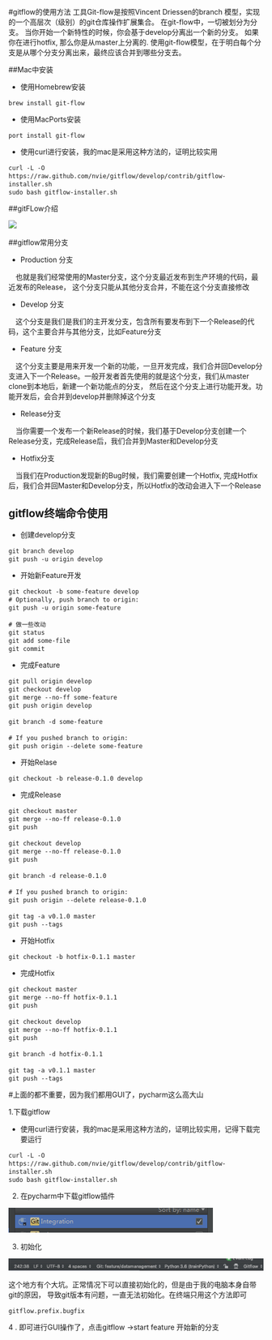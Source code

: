 #gitflow的使用方法
工具Git-flow是按照Vincent Driessen的branch 模型，实现的一个高层次（级别）的git仓库操作扩展集合。 
在git-flow中，一切被划分为分支。 当你开始一个新特性的时候，你会基于develop分离出一个新的分支。 如果你在进行hotfix, 那么你是从master上分离的. 
使用git-flow模型，在于明白每个分支是从哪个分支分离出来，最终应该合并到哪些分支去。

##Mac中安装

* 使用Homebrew安装 
```
brew install git-flow
```

* 使用MacPorts安装 
```
port install git-flow
```

* 使用curl进行安装，我的mac是采用这种方法的，证明比较实用
```
curl -L -O https://raw.github.com/nvie/gitflow/develop/contrib/gitflow-installer.sh
sudo bash gitflow-installer.sh
```

##gitFLow介绍

![](https://img-blog.csdn.net/20170226140622614?watermark/2/text/aHR0cDovL2Jsb2cuY3Nkbi5uZXQvdzY5NTA1MDE2Nw==/font/5a6L5L2T/fontsize/400/fill/I0JBQkFCMA==/dissolve/70/gravity/SouthEast)

##gitflow常用分支

* Production 分支 

&ensp;&ensp;也就是我们经常使用的Master分支，这个分支最近发布到生产环境的代码，最近发布的Release， 这个分支只能从其他分支合并，不能在这个分支直接修改


* Develop 分支 

&ensp;&ensp;这个分支是我们是我们的主开发分支，包含所有要发布到下一个Release的代码，这个主要合并与其他分支，比如Feature分支

* Feature 分支 

&ensp;&ensp;这个分支主要是用来开发一个新的功能，一旦开发完成，我们合并回Develop分支进入下一个Release。一般开发者首先使用的就是这个分支，我们从master clone到本地后，新建一个新功能点的分支，
然后在这个分支上进行功能开发。功能开发后，会合并到develop并删除掉这个分支

* Release分支 

&ensp;&ensp;当你需要一个发布一个新Release的时候，我们基于Develop分支创建一个Release分支，完成Release后，我们合并到Master和Develop分支

* Hotfix分支 

&ensp;&ensp;当我们在Production发现新的Bug时候，我们需要创建一个Hotfix, 完成Hotfix后，我们合并回Master和Develop分支，所以Hotfix的改动会进入下一个Release

## gitflow终端命令使用

* 创建develop分支
```
git branch develop
git push -u origin develop
```
* 开始新Feature开发
```
git checkout -b some-feature develop
# Optionally, push branch to origin:
git push -u origin some-feature    

# 做一些改动    
git status
git add some-file
git commit

```
* 完成Feature
```
git pull origin develop
git checkout develop
git merge --no-ff some-feature
git push origin develop

git branch -d some-feature

# If you pushed branch to origin:
git push origin --delete some-feature
```
* 开始Relase
```
git checkout -b release-0.1.0 develop
```
* 完成Release
```
git checkout master
git merge --no-ff release-0.1.0
git push

git checkout develop
git merge --no-ff release-0.1.0
git push

git branch -d release-0.1.0

# If you pushed branch to origin:
git push origin --delete release-0.1.0   

git tag -a v0.1.0 master
git push --tags
```
* 开始Hotfix
```
git checkout -b hotfix-0.1.1 master
```
* 完成Hotfix
```
git checkout master
git merge --no-ff hotfix-0.1.1
git push

git checkout develop
git merge --no-ff hotfix-0.1.1
git push

git branch -d hotfix-0.1.1

git tag -a v0.1.1 master
git push --tags
```

#上面的都不重要，因为我们都用GUI了，pycharm这么高大山

1.下载gitflow
* 使用curl进行安装，我的mac是采用这种方法的，证明比较实用，记得下载完要运行
```
curl -L -O https://raw.github.com/nvie/gitflow/develop/contrib/gitflow-installer.sh
sudo bash gitflow-installer.sh
```
2. 在pycharm中下载gitflow插件
     
![](jpg/gitflow插件.PNG)

3. 初始化

![](jpg/initRepo.png)

这个地方有个大坑。正常情况下可以直接初始化的，但是由于我的电脑本身自带git的原因，
导致git版本有问题，一直无法初始化。在终端只用这个方法即可
```
gitflow.prefix.bugfix
```
4 . 即可进行GUI操作了，点击gitflow ->start feature 开始新的分支